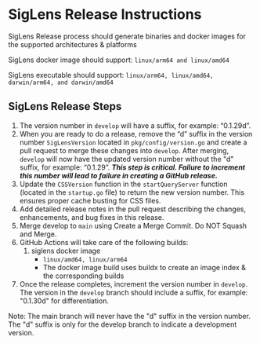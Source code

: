 # SigLens Release Instructions

SigLens Release process should generate binaries and docker images for the supported architectures & platforms

SigLens docker image should support: `linux/arm64 and linux/amd64` 

SigLens executable should support: `linux/arm64, linux/amd64, darwin/arm64, and darwin/amd64`

## SigLens Release Steps

1. The version number in `develop` will have a suffix, for example: “0.1.29d”.
2. When you are ready to do a release, remove the “d” suffix in the version number `SigLensVersion` located in `pkg/config/version.go` and create a pull request to merge these changes into `develop`. After merging, `develop` will now have the updated version number without the "d" suffix, for example: “0.1.29”.
***This step is critical. Failure to increment this number will lead to failure in creating a GitHub release.***
3. Update the `CSSVersion` function in the `startQueryServer` function (located in the `startup.go` file) to return the new version number. This ensures proper cache busting for CSS files.
4. Add detailed release notes in the pull request describing the changes, enhancements, and bug fixes in this release.
5. Merge develop to `main` using Create a Merge Commit. Do NOT Squash and Merge.
6. GitHub Actions will take care of the following builds:
   1. siglens docker image
      - `linux/amd64, linux/arm64`
      - The docker image build uses buildx to create an image index & the corresponding builds
7. Once the release completes, increment the version number in `develop`. The version in the `develop` branch should include a suffix, for example: "0.1.30d" for differentiation.

Note: The main branch will never have the "d" suffix in the version number. The "d" suffix is only for the develop branch to indicate a development version.